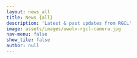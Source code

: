 ```yaml
---
layout: news_all
title: News {all}
description: 'Latest & past updates from RGCL'
image: assets/images/uwolv-rgcl-camera.jpg
nav-menu: false 
show_tile: false 
author: null
---
```

